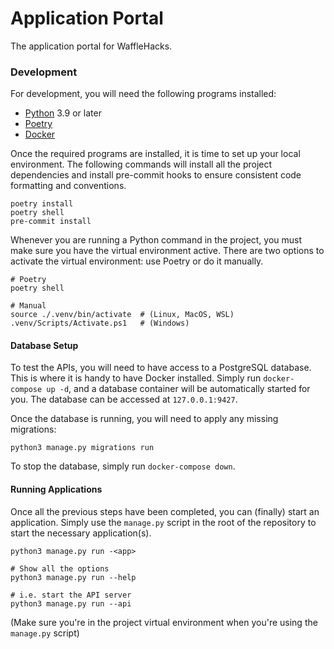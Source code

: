 # Application Portal

The application portal for WaffleHacks.

### Development

For development, you will need the following programs installed:
- [Python](https://www.python.org) 3.9 or later
- [Poetry](https://www.python-poetry.org)
- [Docker](https://www.docker.com)

Once the required programs are installed, it is time to set up your local environment. The following commands will
install all the project dependencies and install pre-commit hooks to ensure consistent code formatting and conventions.
```shell
poetry install
poetry shell
pre-commit install
```

Whenever you are running a Python command in the project, you must make sure you have the virtual environment active.
There are two options to activate the virtual environment: use Poetry or do it manually.
```shell
# Poetry
poetry shell

# Manual
source ./.venv/bin/activate  # (Linux, MacOS, WSL)
.venv/Scripts/Activate.ps1   # (Windows)
```

#### Database Setup

To test the APIs, you will need to have access to a PostgreSQL database. This is where it is handy to have Docker
installed. Simply run `docker-compose up -d`, and a database container will be automatically started for you. The
database can be accessed at `127.0.0.1:9427`.

Once the database is running, you will need to apply any missing migrations:
```shell
python3 manage.py migrations run
```

To stop the database, simply run `docker-compose down`.

#### Running Applications

Once all the previous steps have been completed, you can (finally) start an application. Simply use the `manage.py`
script in the root of the repository to start the necessary application(s).

```shell
python3 manage.py run -<app>

# Show all the options
python3 manage.py run --help

# i.e. start the API server
python3 manage.py run --api
```

(Make sure you're in the project virtual environment when you're using the `manage.py` script)

